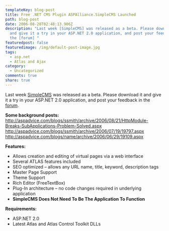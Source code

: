 ```yaml
---
templateKey: blog-post
title: Free .NET CMS Plugin ASPAlliance.SimpleCMS Launched
path: blog-post
date: 2006-08-28T02:48:13.906Z
description: "Last week [SimpleCMS] was released as a beta. Please download it
  and give it a try in your ASP.NET 2.0 application, and post your feedback in
  the [forum] "
featuredpost: false
featuredimage: /img/default-post-image.jpg
tags:
  - asp.net
  - Atlas and Ajax
category:
  - Uncategorized
comments: true
share: true
---
```

<!--StartFragment-->

Last week [SimpleCMS](http://aspalliance.com/simplecms) was released as a beta. Please download it and give it a try in your ASP.NET 2.0 application, and post your feedback in the [forum](http://aspadvice.com/forums/572/ShowForum.aspx).

**Some background posts:**\
<http://aspadvice.com/blogs/ssmith/archive/2006/08/21/HttpModule-Breaks-SubApplications-Problem-Solved.aspx>\
<http://aspadvice.com/blogs/ssmith/archive/2006/07/19/19797.aspx>\
<http://aspadvice.com/blogs/name/archive/2006/06/29/19109.aspx>

**Features:**

* Allows creation and editing of virtual pages via a web interface
* Several ATLAS features included
* SEO optimized – allows any URL name, title, keyword, description tags
* Master Page Support
* Theme Support
* Rich Editor (FreeTextBox)
* Plug-In architecture – no code changes required in underlying application
* **SimpleCMS Does Not Need To Be The Application To Function**

**Requirements:**

* ASP.NET 2.0
* Latest Atlas and Atlas Control Toolkit DLLs

<!--EndFragment-->
